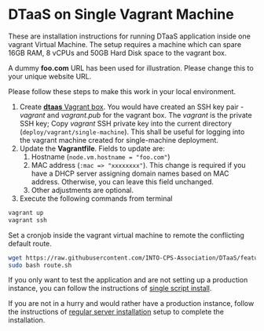 # DTaaS on Single Vagrant Machine

These are installation instructions for running DTaaS application
inside one vagrant Virtual Machine.  The setup requires a
machine which can spare 16GB RAM, 8 vCPUs and 50GB Hard Disk
space to the vagrant box.

A dummy **foo.com** URL has been used for illustration.
Please change this to your unique website URL.

Please follow these steps to make this work in your local environment.

1. Create [**dtaas** Vagrant box](../make_boxes/dtaas/README.md).
   You would have created an SSH key pair - _vagrant_ and
   _vagrant.pub_ for the vagrant box.
   The _vagrant_ is the private SSH key; Copy _vagrant_ SSH private key into
   the current directory (`deploy/vagrant/single-machine`).
   This shall be useful for logging into the vagrant
   machine created for single-machine deployment.
1. Update the **Vagrantfile**. Fields to update are:
    1. Hostname (`node.vm.hostname = "foo.com"`)
    1. MAC address (`:mac => "xxxxxxxx"`).
    This change is required if you have a DHCP server assigning domain names
    based on MAC address. Otherwise, you can leave this field unchanged.
    1. Other adjustments are optional.
1. Execute the following commands from terminal

```bash
vagrant up
vagrant ssh
```

Set a cronjob inside the vagrant virtual
machine to remote the conflicting default route.

```bash
wget https://raw.githubusercontent.com/INTO-CPS-Association/DTaaS/feature/distributed-demo/deploy/vagrant/route.sh
sudo bash route.sh
```

If you only want to test the application and
are not setting up a production instance, you can
follow the instructions of [single script install](../trial.md).

If you are not in a hurry and would rather have a production
instance, follow the instructions of [regular server installation](../host.md)
setup to complete the installation.
